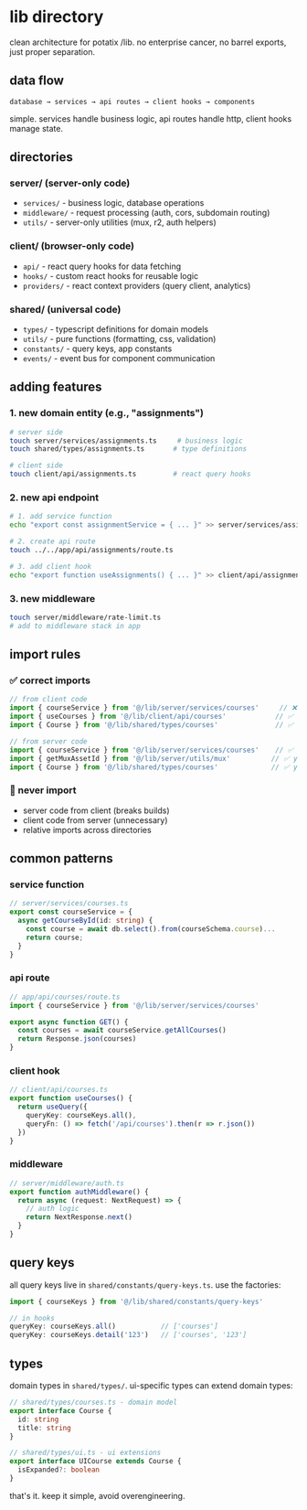 # lib directory

clean architecture for potatix /lib. no enterprise cancer, no barrel exports, just proper separation.

## data flow

```
database → services → api routes → client hooks → components
```

simple. services handle business logic, api routes handle http, client hooks manage state.

## directories

### server/ (server-only code)
- `services/` - business logic, database operations
- `middleware/` - request processing (auth, cors, subdomain routing)
- `utils/` - server-only utilities (mux, r2, auth helpers)

### client/ (browser-only code)
- `api/` - react query hooks for data fetching
- `hooks/` - custom react hooks for reusable logic
- `providers/` - react context providers (query client, analytics)

### shared/ (universal code)
- `types/` - typescript definitions for domain models
- `utils/` - pure functions (formatting, css, validation)
- `constants/` - query keys, app constants
- `events/` - event bus for component communication

## adding features

### 1. new domain entity (e.g., "assignments")

```bash
# server side
touch server/services/assignments.ts     # business logic
touch shared/types/assignments.ts       # type definitions

# client side
touch client/api/assignments.ts         # react query hooks
```

### 2. new api endpoint

```bash
# 1. add service function
echo "export const assignmentService = { ... }" >> server/services/assignments.ts

# 2. create api route
touch ../../app/api/assignments/route.ts

# 3. add client hook
echo "export function useAssignments() { ... }" >> client/api/assignments.ts
```

### 3. new middleware

```bash
touch server/middleware/rate-limit.ts
# add to middleware stack in app
```

## import rules

### ✅ correct imports
```typescript
// from client code
import { courseService } from '@/lib/server/services/courses'     // ❌ no
import { useCourses } from '@/lib/client/api/courses'            // ✅ yes
import { Course } from '@/lib/shared/types/courses'              // ✅ yes

// from server code
import { courseService } from '@/lib/server/services/courses'    // ✅ yes
import { getMuxAssetId } from '@/lib/server/utils/mux'          // ✅ yes
import { Course } from '@/lib/shared/types/courses'             // ✅ yes
```

### 🚫 never import
- server code from client (breaks builds)
- client code from server (unnecessary)
- relative imports across directories

## common patterns

### service function
```typescript
// server/services/courses.ts
export const courseService = {
  async getCourseById(id: string) {
    const course = await db.select().from(courseSchema.course)...
    return course;
  }
}
```

### api route
```typescript
// app/api/courses/route.ts
import { courseService } from '@/lib/server/services/courses'

export async function GET() {
  const courses = await courseService.getAllCourses()
  return Response.json(courses)
}
```

### client hook
```typescript
// client/api/courses.ts
export function useCourses() {
  return useQuery({
    queryKey: courseKeys.all(),
    queryFn: () => fetch('/api/courses').then(r => r.json())
  })
}
```

### middleware
```typescript
// server/middleware/auth.ts
export function authMiddleware() {
  return async (request: NextRequest) => {
    // auth logic
    return NextResponse.next()
  }
}
```

## query keys

all query keys live in `shared/constants/query-keys.ts`. use the factories:

```typescript
import { courseKeys } from '@/lib/shared/constants/query-keys'

// in hooks
queryKey: courseKeys.all()           // ['courses']
queryKey: courseKeys.detail('123')   // ['courses', '123']
```

## types

domain types in `shared/types/`. ui-specific types can extend domain types:

```typescript
// shared/types/courses.ts - domain model
export interface Course {
  id: string
  title: string
}

// shared/types/ui.ts - ui extensions
export interface UICourse extends Course {
  isExpanded?: boolean
}
```

that's it. keep it simple, avoid overengineering.
